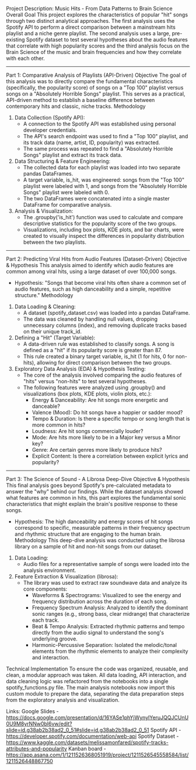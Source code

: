 ﻿Project Description: Music Hits - From Data Patterns to Brain Science
Overall Goal
This project explores the characteristics of popular "hit" songs through two distinct analytical approaches. The first analysis uses the Spotify API to perform a direct comparison between a mainstream hits playlist and a niche genre playlist. The second analysis uses a large, pre-existing Spotify dataset to test several hypotheses about the audio features that correlate with high popularity scores and the third analysis focus on the Brain Science of the music and brain frequencies and how they correlate with each other.
________________


Part 1: Comparative Analysis of Playlists (API-Driven)
Objective
The goal of this analysis was to directly compare the fundamental characteristics (specifically, the popularity score) of songs on a "Top 100" playlist versus songs on a "Absolutely Horrible Songs" playlist. This serves as a practical, API-driven method to establish a baseline difference between contemporary hits and classic, niche tracks.
Methodology
1. Data Collection (Spotify API):
   * A connection to the Spotify API was established using personal developer credentials.
   * The API's search endpoint was used to find a "Top 100" playlist, and its track data (name, artist, ID, popularity) was extracted.
   * The same process was repeated to find a "Absolutely Horrible Songs" playlist and extract its track data.
2. Data Structuring & Feature Engineering:
   * The collected data for each playlist was loaded into two separate pandas DataFrames.
   * A target variable, is_hit, was engineered: songs from the "Top 100" playlist were labeled with 1, and songs from the "Absolutely Horrible Songs" playlist were labeled with 0.
   * The two DataFrames were concatenated into a single master DataFrame for comparative analysis.
3. Analysis & Visualization:
   * The .groupby('is_hit') function was used to calculate and compare descriptive statistics for the popularity score of the two groups.
   * Visualizations, including box plots, KDE plots, and bar charts, were created to visually inspect the differences in popularity distribution between the two playlists.
________________


Part 2: Predicting Viral Hits from Audio Features (Dataset-Driven)
Objective & Hypothesis
This analysis aimed to identify which audio features are common among viral hits, using a large dataset of over 100,000 songs.
* Hypothesis: "Songs that become viral hits often share a common set of audio features, such as high danceability and a simple, repetitive structure."
Methodology
1. Data Loading & Cleaning:
   * A dataset (spotify_dataset.csv) was loaded into a pandas DataFrame.
   * The data was cleaned by handling null values, dropping unnecessary columns (index), and removing duplicate tracks based on their unique track_id.
2. Defining a "Hit" (Target Variable):
   * A data-driven rule was established to classify songs. A song is defined as a "hit" if its popularity score is greater than 87.
   * This rule created a binary target variable, is_hit (1 for hits, 0 for non-hits), allowing for direct comparison between the two groups.
3. Exploratory Data Analysis (EDA) & Hypothesis Testing:
   * The core of the analysis involved comparing the audio features of "hits" versus "non-hits" to test several hypotheses.
   * The following features were analyzed using .groupby() and visualizations (box plots, KDE plots, violin plots, etc.):
      * Energy & Danceability: Are hit songs more energetic and danceable?
      * Valence (Mood): Do hit songs have a happier or sadder mood?
      * Tempo & Duration: Is there a specific tempo or song length that is more common in hits?
      * Loudness: Are hit songs commercially louder?
      * Mode: Are hits more likely to be in a Major key versus a Minor key?
      * Genre: Are certain genres more likely to produce hits?
      * Explicit Content: Is there a correlation between explicit lyrics and popularity?
________________


Part 3: The Science of Sound - A Librosa Deep-Dive
Objective & Hypothesis
This final analysis goes beyond Spotify's pre-calculated metadata to answer the "why" behind our findings. While the dataset analysis showed what features are common in hits, this part explores the fundamental sonic characteristics that might explain the brain's positive response to these songs.
* Hypothesis: The high danceability and energy scores of hit songs correspond to specific, measurable patterns in their frequency spectrum and rhythmic structure that are engaging to the human brain.
Methodology
This deep-dive analysis was conducted using the librosa library on a sample of hit and non-hit songs from our dataset.
1. Data Loading:
   * Audio files for a representative sample of songs were loaded into the analysis environment.
2. Feature Extraction & Visualization (librosa):
   * The library was used to extract raw soundwave data and analyze its core components:
      * Waveforms & Spectrograms: Visualized to see the energy and frequency distribution across the duration of each song.
      * Frequency Spectrum Analysis: Analyzed to identify the dominant sonic ranges (e.g., strong bass, clear midrange) that characterize each track.
      * Beat & Tempo Analysis: Extracted rhythmic patterns and tempo directly from the audio signal to understand the song's underlying groove.
      * Harmonic-Percussive Separation: Isolated the melodic/tonal elements from the rhythmic elements to analyze their complexity and interaction.


Technical Implementation
To ensure the code was organized, reusable, and clean, a modular approach was taken. All data loading, API interaction, and data cleaning logic was refactored from the notebooks into a single spotify_functions.py file. The main analysis notebooks now import this custom module to prepare the data, separating the data preparation steps from the exploratory analysis and visualization.


Links: 
Google Slides - https://docs.google.com/presentation/d/16YASe1phYjWynylYeruJQQJCUnU0U9M8yrNNw0bl6vw/edit?slide=id.g38ab2b38ad2_0_51#slide=id.g38ab2b38ad2_0_51
Spotify API - https://developer.spotify.com/documentation/web-api
Spotify Dataset - https://www.kaggle.com/datasets/melissamonfared/spotify-tracks-attributes-and-popularity
Kanban board - https://app.asana.com/1/1211526368051919/project/1211526545558584/list/1211526448867750